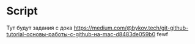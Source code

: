 # Script

Тут будут задания с дока
https://medium.com/@bykov.tech/git-github-tutorial-основы-работы-с-github-на-mac-d8483de059b0
fewf
